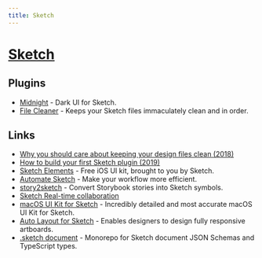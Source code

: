 ```yaml
---
title: Sketch
---
```


# [Sketch](https://www.sketchapp.com)

## Plugins

- [Midnight](https://midnightsketch.com) - Dark UI for Sketch.
- [File Cleaner](https://github.com/monzo/file-cleaner) - Keeps your Sketch files immaculately clean and in order.

## Links

- [Why you should care about keeping your design files clean (2018)](https://monzo.com/blog/2018/12/11/design-files-system)
- [How to build your first Sketch plugin (2019)](https://medium.com/@kevingutowski/how-to-build-your-first-sketch-plugin-14c0e9e56bf0)
- [Sketch Elements](https://www.sketch.com/elements) - Free iOS UI kit, brought to you by Sketch.
- [Automate Sketch](https://github.com/Ashung/Automate-Sketch) - Make your workflow more efficient.
- [story2sketch](https://github.com/chrisvxd/story2sketch) - Convert Storybook stories into Sketch symbols.
- [Sketch Real-time collaboration](https://www.sketch.com/collab/)
- [macOS UI Kit for Sketch](https://github.com/alexkaessner/macOS-UI-Kit) - Incredibly detailed and most accurate macOS UI Kit for Sketch.
- [Auto Layout for Sketch](https://github.com/AnimaApp/Auto-Layout) - Enables designers to design fully responsive artboards.
- [.sketch document](https://github.com/sketch-hq/sketch-document) - Monorepo for Sketch document JSON Schemas and TypeScript types.